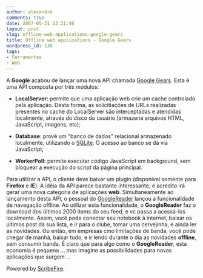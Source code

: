 ```yaml
---
author: alexandre
comments: true
date: 2007-05-31 13:31:48
layout: post
slug: offline-web-applications-google-gears
title: Offline web applications - Google Gears
wordpress_id: 138
tags:
- Ferramentas
- Web
---
```


A **Google** acabou de lançar uma nova API chamada  [Google Gears](http://code.google.com/apis/gears/). Esta é uma API  composta por três módulos:



	
  * **LocalServer:** permite que uma aplicação web crie um cache controlado pela aplicação. Desta forma, as solicitiações de URLs realizadas presentes no cache do LocalServer são interceptadas e atendidas localmente, através do disco do usuário (armazena arquivos HTML, JavaScript, imagens, etc);

	
  * **Database**: provê um "banco de dados" relacional armazenado localmente, utilizando o [SQLite](http://www.sqlite.org). O acesso ao banco se dá via JavaScript;

	
  * **WorkerPoll:** permite executar código JavaScript em background, sem bloquear a execução do script da página principal.


Para utilizar a API, o cliente deve baixar um plugin (disponível somente para **Firefox** e **IE**). A idéia da API parece bastante interessante, e acredito irá gerar uma nova categoria de aplicações **web**. Simultaneamente ao lançamento desta API, o pessoal do [GoogleReader](http://www.google.com/reader) lançou a funcionalidade de navegação offline. Ao utilizar esta funcionalidade, o **GoogleReader** faz o download dos últimos 2000 items do seu feed, e vc passa a acessá-los localmente. Assim, você pode conectar seu notebook à internet, baixar os últimos post da sua lista, e ir para o clube, tomar uma cervejinha, e ainda ler as novidades. Ou então, em empresas cmo limitações de banda, você pode chegar de manhã, baixar tudo, e ir lendo durante o dia as novidades **offline**, sem consumir banda. É claro que para algo como o **GoogleReader**, esta economia é pequena ... mas imagine as possibilidades para novas aplicações que surgem ...


Powered by [ScribeFire](http://scribefire.com/).
